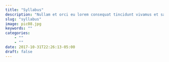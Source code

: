 ```yaml
---
title: "Syllabus"
description: "Nullam et orci eu lorem consequat tincidunt vivamus et sagittis magna sed nunc rhoncus condimentum sem. In efficitur ligula tate urna. Maecenas massa sed magna lacinia magna pellentesque lorem ipsum dolor. Nullam et orci eu lorem consequat tincidunt. Vivamus et sagittis tempus."
slug: "syllabus"
image: pic08.jpg
keywords: ""
categories:
    - ""
    - ""
date: 2017-10-31T22:26:13-05:00
draft: false
---
```

